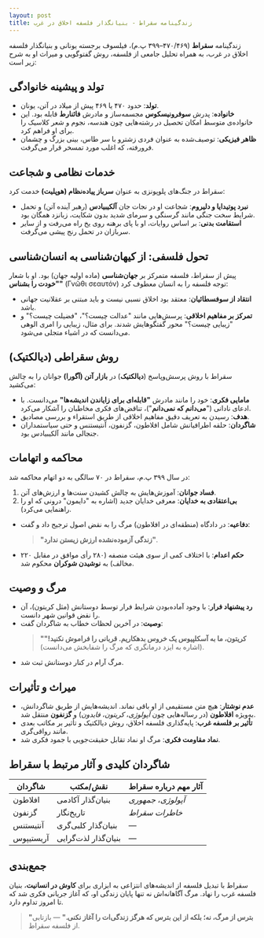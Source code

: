 ```yaml
---
layout: post
title: زندگینامه سقراط - بنیانگذار فلسفه اخلاق در غرب
---
```


زندگینامه **سقراط** (۴۷۰/۴۶۹–۳۹۹ پ.م)، فیلسوف برجسته یونانی و بنیانگذار فلسفه اخلاق در غرب، به همراه تحلیل جامعی از فلسفه، روش گفتوگویی و میراث او به شرح زیر است:

## تولد و پیشینه خانوادگی
- **تولد**: حدود ۴۷۰ یا ۴۶۹ پیش از میلاد در آتن، یونان.
- **خانواده**: پدرش **سوفرونیسکوس** مجسمه‌ساز و مادرش **فائنارط** قابله بود. این خانواده‌ی متوسط امکان تحصیل در رشته‌هایی چون هندسه، نجوم و شعر کلاسیک را برای او فراهم کرد.
- **ظاهر فیزیکی**: توصیف‌شده به عنوان فردی زشترو با سر طاس، بینی بزرگ و چشمان فرورفته، که اغلب مورد تمسخر قرار می‌گرفت.

## خدمات نظامی و شجاعت
سقراط در جنگ‌های پلوپونزی به عنوان **سرباز پیاده‌نظام (هوپلیت)** خدمت کرد:
- **نبرد پوتیدایا و دلیروم**: شجاعت او در نجات جان **آلکیبیادس** (رهبر آینده آتن) و تحمل شرایط سخت جنگی مانند گرسنگی و سرمای شدید بدون شکایت، زبانزد همگان بود.
- **استقامت بدنی**: بر اساس روایات، او با پای برهنه روی یخ راه می‌رفت و از سایر سربازان در تحمل رنج پیشی می‌گرفت.

## تحول فلسفی: از کیهان‌شناسی به انسان‌شناسی
پیش از سقراط، فلسفه متمرکز بر **جهان‌شناسی** (ماده اولیه جهان) بود. او با شعار **"خودت را بشناس"** (Γνῶθι σεαυτόν) توجه فلسفه را به انسان معطوف کرد:
- **انتقاد از سوفسطائیان**: معتقد بود اخلاق نسبی نیست و باید مبتنی بر عقلانیت جهانی باشد.
- **تمرکز بر مفاهیم اخلاقی**: پرسش‌هایی مانند "عدالت چیست؟"، "فضیلت چیست؟" و "زیبایی چیست؟" محور گفتگوهایش شدند. برای مثال، زیبایی را امری الوهی می‌دانست که در اشیاء متجلی می‌شود.

## روش سقراطی (دیالکتیک)
سقراط با روش پرسش‌وپاسخ (**دیالکتیک**) در **بازار آتن (آگورا)** جوانان را به چالش می‌کشید:
- **مامایی فکری**: خود را مانند مادرش **"قابله‌ای برای زایاندن اندیشه‌ها"** می‌دانست. با ادعای نادانی ("**می‌دانم که نمی‌دانم**")، تناقض‌های فکری مخاطبان را آشکار می‌کرد.
- **هدف**: رسیدن به تعریف دقیق مفاهیم اخلاقی از طریق استقراء و بررسی مصادیق.
- **شاگردان**: حلقه اطرافیانش شامل افلاطون، گزنفون، آنتیستنس و حتی سیاستمداران جنجالی مانند آلکیبیادس بود.

## محاکمه و اتهامات
در سال ۳۹۹ پ.م، سقراط در ۷۰ سالگی به دو اتهام محاکمه شد:
1. **فساد جوانان**: آموزش‌هایش به چالش کشیدن سنت‌ها و ارزش‌های آتن.
2. **بی‌اعتقادی به خدایان**: معرفی خدایان جدید (اشاره به "دایمون" درونی که او را راهنمایی می‌کرد).
- **دفاعیه**: در دادگاه (منطقه‌ای در افلاطون) مرگ را به نقض اصول ترجیح داد و گفت:  
  > **"زندگی آزموده‌نشده ارزش زیستن ندارد"**.
- **حکم اعدام**: با اختلاف کمی از سوی هیئت منصفه (۲۸۰ رأی موافق در مقابل ۲۲۰ مخالف) به **نوشیدن شوکران** محکوم شد.

## مرگ و وصیت
- **رد پیشنهاد فرار**: با وجود آماده‌بودن شرایط فرار توسط دوستانش (مثل کریتون)، آن را نقض قوانین شهر دانست.
- **وصیت**: در آخرین لحظات خطاب به شاگردان گفت:  
  > **"کریتون، ما به آسکلپیوس یک خروس بدهکاریم. قربانی را فراموش نکنید!"** (اشاره به ایزد درمانگری که مرگ را شفابخش می‌دانست).
- مرگ آرام در کنار دوستانش ثبت شد.

## میراث و تأثیرات
- **عدم نوشتار**: هیچ متن مستقیمی از او باقی نماند. اندیشه‌هایش از طریق شاگردانش، به‌ویژه **افلاطون** (در رساله‌هایی چون *آپولوژی*، *کریتون*، *فایدون*) و **گزنفون** منتقل شد.
- **تأثیر بر فلسفه غرب**: پایه‌گذاری فلسفه اخلاق، روش دیالکتیک و تأثیر بر مکاتب بعدی مانند رواقی‌گری.
- **نماد مقاومت فکری**: مرگ او نماد تقابل حقیقت‌جویی با جمود فکری شد.

## شاگردان کلیدی و آثار مرتبط با سقراط

| شاگردان      | نقش/مکتب          | آثار مهم درباره سقراط       |
|--------------|-------------------|----------------------------|
| افلاطون      | بنیان‌گذار آکادمی | *آپولوژی*، *جمهوری*       |
| گزنفون       | تاریخ‌نگار        | *خاطرات سقراط*            |
| آنتیستنس     | بنیان‌گذار کلبی‌گری | —                          |
| آریستیپوس    | بنیان‌گذار لذت‌گرایی | —                          |

## جمع‌بندی
سقراط با تبدیل فلسفه از اندیشه‌های انتزاعی به ابزاری برای **کاوش در انسانیت**، بنیان فلسفه غرب را نهاد. مرگ آگاهانه‌اش نه تنها پایان زندگی او، که آغاز جریانی فکری شد که تا امروز تداوم دارد.  
> **"بترس از مرگ، نه؛ بلکه از این بترس که هرگز زندگی‌ات را آغاز نکنی."** — بازتابی از فلسفه سقراط.
